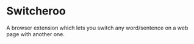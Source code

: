 # Switcheroo
A browser extension which lets you switch any word/sentence on a web page with another one.
